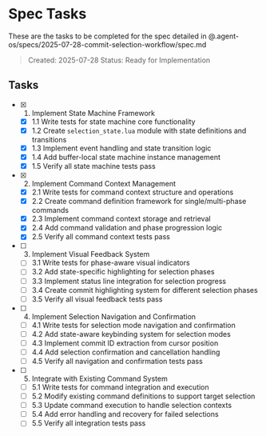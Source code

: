 # Spec Tasks

These are the tasks to be completed for the spec detailed in @.agent-os/specs/2025-07-28-commit-selection-workflow/spec.md

> Created: 2025-07-28
> Status: Ready for Implementation

## Tasks

- [x] 1. Implement State Machine Framework
  - [x] 1.1 Write tests for state machine core functionality
  - [x] 1.2 Create `selection_state.lua` module with state definitions and transitions
  - [x] 1.3 Implement event handling and state transition logic
  - [x] 1.4 Add buffer-local state machine instance management
  - [x] 1.5 Verify all state machine tests pass

- [x] 2. Implement Command Context Management
  - [x] 2.1 Write tests for command context structure and operations
  - [x] 2.2 Create command definition framework for single/multi-phase commands
  - [x] 2.3 Implement command context storage and retrieval
  - [x] 2.4 Add command validation and phase progression logic
  - [x] 2.5 Verify all command context tests pass

- [ ] 3. Implement Visual Feedback System
  - [ ] 3.1 Write tests for phase-aware visual indicators
  - [ ] 3.2 Add state-specific highlighting for selection phases
  - [ ] 3.3 Implement status line integration for selection progress
  - [ ] 3.4 Create commit highlighting system for different selection phases
  - [ ] 3.5 Verify all visual feedback tests pass

- [ ] 4. Implement Selection Navigation and Confirmation
  - [ ] 4.1 Write tests for selection mode navigation and confirmation
  - [ ] 4.2 Add state-aware keybinding system for selection modes
  - [ ] 4.3 Implement commit ID extraction from cursor position
  - [ ] 4.4 Add selection confirmation and cancellation handling
  - [ ] 4.5 Verify all navigation and confirmation tests pass

- [ ] 5. Integrate with Existing Command System
  - [ ] 5.1 Write tests for command integration and execution
  - [ ] 5.2 Modify existing command definitions to support target selection
  - [ ] 5.3 Update command execution to handle selection contexts
  - [ ] 5.4 Add error handling and recovery for failed selections
  - [ ] 5.5 Verify all integration tests pass